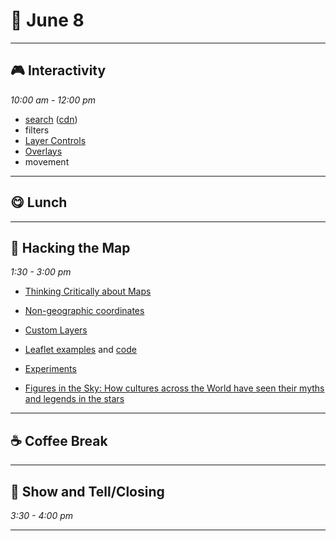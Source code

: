 # 🍂 June 8 

<hr>

## 🎮 Interactivity
_10:00 am - 12:00 pm_ 

- [search](https://github.com/stefanocudini/leaflet-search#examples) ([cdn](https://cdnjs.com/libraries/leaflet-search))
- filters
- [Layer Controls](https://leafletjs.com/examples/layers-control/)
- [Overlays](https://leafletjs.com/examples/overlays/)
- movement

<hr>

## 😋 Lunch

<hr>

## 🫨 Hacking the Map
_1:30 - 3:00 pm_ 

- [Thinking Critically about Maps](https://kit.exposingtheinvisible.org/en/critical-maps.html)

- [Non-geographic coordinates](https://leafletjs.com/examples/crs-simple/crs-simple.html)
- [Custom Layers](https://leafletjs.com/examples/extending/extending-2-layers.html)
- [Leaflet examples](https://tomickigrzegorz.github.io/leaflet-examples/) and [code](https://github.com/tomickigrzegorz/leaflet-examples/tree/master/docs) 
- [Experiments](https://github.com/jwasilgeo/leaflet-experiments)
- [Figures in the Sky: How cultures across the World have seen their myths and legends in the stars](https://figuresinthesky.visualcinnamon.com/)

<hr>

## ☕ Coffee Break

<hr>

## 🫶 Show and Tell/Closing
_3:30 - 4:00 pm_ 

<hr>

